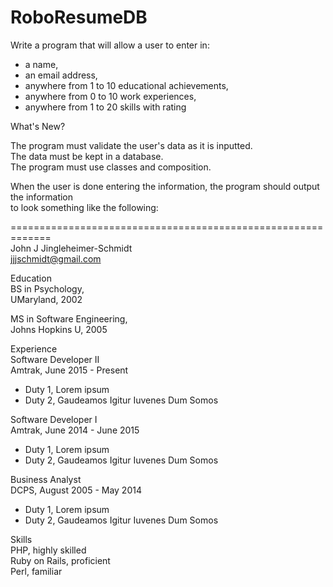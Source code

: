 # RoboResumeDB
 
Write a program that will allow a user to enter in:  
- a name,   
- an email address,   
- anywhere from 1 to 10 educational achievements,  
- anywhere from 0 to 10 work experiences,  
- anywhere from 1 to 20 skills with rating  
  
What's New?  
  
The program must validate the user's data as it is inputted.  
The data must be kept in a database.  
The program must use classes and composition.  
  
  
When the user is done entering the information, the program should output the information  
to look something like the following:  
  
=============================================================  
John J Jingleheimer-Schmidt  
jjjschmidt@gmail.com  
  
Education  
BS in Psychology,  
UMaryland, 2002  
  
MS in Software Engineering,  
Johns Hopkins U, 2005  

Experience  
Software Developer II  
Amtrak, June 2015 - Present  
- Duty 1, Lorem ipsum  
- Duty 2, Gaudeamos Igitur Iuvenes Dum Somos  
  
Software Developer I  
Amtrak, June 2014 - June 2015  
- Duty 1, Lorem ipsum  
- Duty 2, Gaudeamos Igitur Iuvenes Dum Somos  
  
Business Analyst  
DCPS, August 2005 - May 2014  
- Duty 1, Lorem ipsum  
- Duty 2, Gaudeamos Igitur Iuvenes Dum Somos  
  
Skills  
PHP, highly skilled  
Ruby on Rails, proficient  
Perl, familiar  
